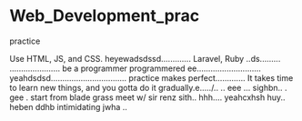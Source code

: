 # Web_Development_prac
practice

Use HTML, JS, and CSS.
 heyewadsdssd.............
Laravel, Ruby ..ds.........
......................
be a programmer programmered ee............................
 yeahdsdsd.................................
practice makes perfect.............
It takes time to learn new things, and you gotta do it gradually.e...../..
..
 eee ...
sighbn..
. gee . start from blade grass meet w/ sir renz
sith..
hhh....
yeahcxhsh
huy..
heben
ddhb
intimidating
jwha
..
